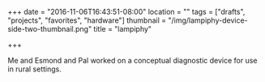+++
date = "2016-11-06T16:43:51-08:00"
location = ""
tags = ["drafts", "projects", "favorites", "hardware"]
thumbnail = "/img/lampiphy-device-side-two-thumbnail.png"
title = "lampiphy"

+++

Me and Esmond and Pal worked on a conceptual diagnostic device
for use in rural settings.
